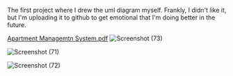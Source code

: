 The first project where I drew the uml diagram myself. Frankly, I didn't like it, but I'm uploading it to github to get emotional that I'm doing better in the future.


[Apartment Managemtn System.pdf](https://github.com/muhammetkilinc15/ApartmentManagementSystem/files/11185423/Apartment.Managemtn.System.pdf)
![Screenshot (73)](https://user-images.githubusercontent.com/108901980/230773279-b05335c6-8772-4b3d-9c08-c7a19983ad47.png)


![Screenshot (71)](https://user-images.githubusercontent.com/108901980/230772623-ca5ffb46-a099-433e-9fac-1a2e811995bb.png)

![Screenshot (72)](https://user-images.githubusercontent.com/108901980/230772624-0763b525-fe67-43ac-ac0d-04469d7b357b.png)

